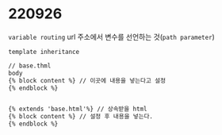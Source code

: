 # 220926

`variable routing` url 주소에서 변수를 선언하는 것(`path parameter`)

`template inheritance`

```html
// base.thml
body
{% block content %} // 이곳에 내용을 넣는다고 설정
{% endblock %}


{% extends 'base.html'%} // 상속받을 html
{% block content %} // 설정 후 내용을 넣는다.
{% endblock %}
```

